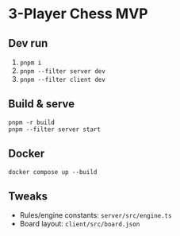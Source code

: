 # 3-Player Chess MVP

## Dev run
1. `pnpm i`
2. `pnpm --filter server dev`
3. `pnpm --filter client dev`

## Build & serve
```
pnpm -r build
pnpm --filter server start
```

## Docker
```
docker compose up --build
```

## Tweaks
- Rules/engine constants: `server/src/engine.ts`
- Board layout: `client/src/board.json`
